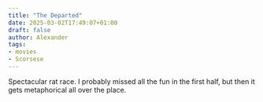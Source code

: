 ```yaml
---
title: "The Departed"
date: 2025-03-02T17:49:07+01:00
draft: false
author: Alexander
tags:
- movies
- Scorsese
---
```


Spectacular rat race.
I probably missed all the fun in the first half,
but then it gets metaphorical all over the place.
